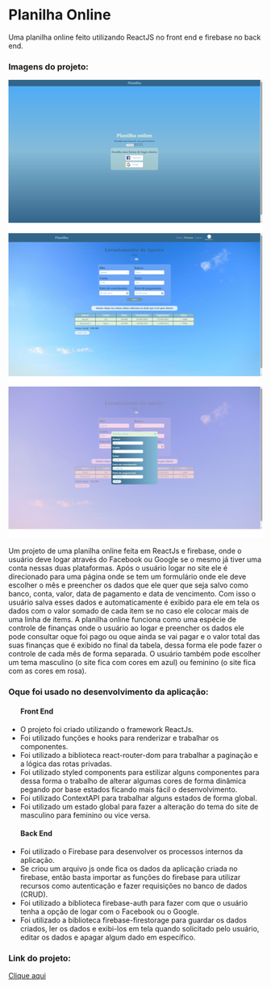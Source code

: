 # Planilha Online
Uma planilha online feito utilizando ReactJS no front end e firebase no back end.
<h3>Imagens do projeto:</h3>
<img src="https://github.com/sian19/Planilha_Online/blob/master/src/assets/projeto1.jpg" />
<img src="https://github.com/sian19/Planilha_Online/blob/master/src/assets/projeto2.jpg" />
<img src="https://github.com/sian19/Planilha_Online/blob/master/src/assets/projeto3.jpg" />

<p>Um projeto de uma planilha online feita em ReactJs e firebase, onde o usuário deve logar através do Facebook ou Google se o mesmo já tiver uma conta nessas duas plataformas. Após o usuário logar no site ele é direcionado para uma página onde se tem um formulário onde ele deve escolher o mês e preencher os dados que ele quer que seja salvo como banco, conta, valor, data de pagamento e data de vencimento. Com isso o usuário salva esses dados e  automaticamente é exibido para ele em tela os dados com o valor somado de cada item se no caso ele colocar mais de uma linha de items. A planilha online funciona como uma espécie de controle de finanças onde o usuário ao logar e preencher os dados ele pode consultar oque foi pago ou oque ainda se vai pagar e o valor total das suas finanças que é exibido no final da tabela, dessa forma ele pode fazer o controle de cada mês de forma separada. O usuário também pode escolher um tema masculino (o site fica com cores em azul) ou feminino (o site fica com as cores em rosa).</p>

<h3>Oque foi usado no desenvolvimento da aplicação:</h3>
<ul>
  <h4>Front End</h4>
  <li>O projeto foi criado utilizando o framework ReactJs.</li>
  <li>Foi utilizado funções e hooks para renderizar e trabalhar os componentes.</li>
  <li>Foi utilizado a biblioteca react-router-dom para trabalhar a paginação e a lógica das rotas privadas.</li>
  <li>Foi utilizado styled components para estilizar alguns componentes para dessa forma o trabalho de alterar algumas cores de forma dinâmica pegando por base estados ficando mais fácil o desenvolvimento.</li>
  <li>Foi utilizado ContextAPI para trabalhar alguns estados de forma global.</li>
  <li>Foi utilizado um estado global para fazer a alteração do tema do site de masculino para feminino ou vice versa.</li>
  
  <h4>Back End</h4>
  <li>Foi utilizado o Firebase para desenvolver os processos internos da aplicação.</li>
  <li>Se criou um arquivo js onde fica os dados da aplicação criada no firebase, então basta importar as funções do firebase para utilizar recursos como autenticação e fazer requisições no banco de dados (CRUD).</li>
  <li>Foi utilizado a biblioteca firebase-auth para fazer com que o usuário tenha a opção de logar com o Facebook ou o Google.</li>
  <li>Foi utilizado a biblioteca firebase-firestorage para guardar os dados criados, ler os dados e exibi-los em tela quando solicitado pelo usuário, editar os dados e apagar algum dado em específico.</li>
</ul>

<h3>Link do projeto:</h3>
<a href="https://planilha-online.vercel.app/">Clique aqui</a>
